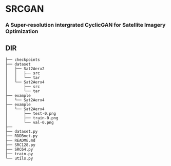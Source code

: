 # SRCGAN

### A Super-resolution intergrated CyclicGAN for Satellite Imagery Optimization

## DIR
```
├── checkpoints
├── dataset
│   ├── Sat2Aerx2
│   │   ├── src
│   │   └── tar
│   └── Sat2Aerx4
│       ├── src
│       └── tar
├── example
│   └── Sat2Aerx4
├── example
│   └── Sat2Aerx4
│       ├── test-0.png
│       ├── train-0.png
│       └── val-0.png
├── 
├── dataset.py
├── RDDBnet.py
├── README.md
├── SRC128.py
├── SRC64.py
├── train.py
└── utils.py
```
